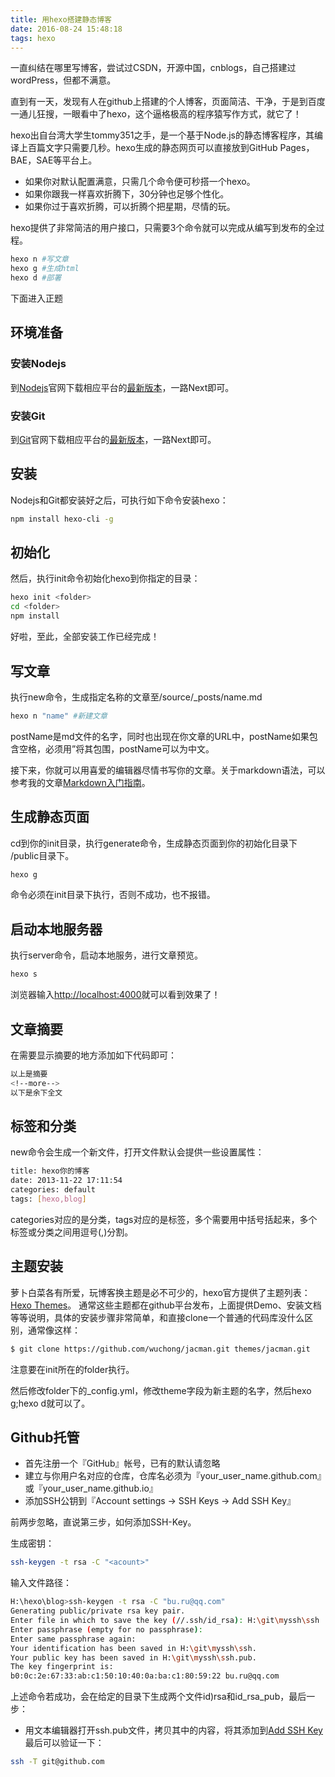 ```yaml
---
title: 用hexo搭建静态博客
date: 2016-08-24 15:48:18
tags: hexo
---
```

一直纠结在哪里写博客，尝试过CSDN，开源中国，cnblogs，自己搭建过wordPress，但都不满意。
<!--more-->
直到有一天，发现有人在github上搭建的个人博客，页面简洁、干净，于是到百度一通儿狂搜，一眼看中了hexo，这个逼格极高的程序猿写作方式，就它了！

hexo出自台湾大学生tommy351之手，是一个基于Node.js的静态博客程序，其编译上百篇文字只需要几秒。hexo生成的静态网页可以直接放到GitHub Pages，BAE，SAE等平台上。

* 如果你对默认配置满意，只需几个命令便可秒搭一个hexo。
* 如果你跟我一样喜欢折腾下，30分钟也足够个性化。
* 如果你过于喜欢折腾，可以折腾个把星期，尽情的玩。

hexo提供了非常简洁的用户接口，只需要3个命令就可以完成从编写到发布的全过程。

```bash
hexo n #写文章
hexo g #生成html
hexo d #部署
```

下面进入正题

## 环境准备

### 安装Nodejs
到[Nodejs](https://nodejs.org)官网下载相应平台的[最新版本](https://nodejs.org/en/download)，一路Next即可。

### 安装Git
到[Git](https://git-scm.com)官网下载相应平台的[最新版本](https://git-scm.com/download)，一路Next即可。

## 安装
Nodejs和Git都安装好之后，可执行如下命令安装hexo：
```bash
npm install hexo-cli -g
```
## 初始化
然后，执行init命令初始化hexo到你指定的目录：
```bash
hexo init <folder>
cd <folder>
npm install
```
好啦，至此，全部安装工作已经完成！

## 写文章
执行new命令，生成指定名称的文章至<folder>/source/_posts/name.md
```bash
hexo n "name" #新建文章
```
postName是md文件的名字，同时也出现在你文章的URL中，postName如果包含空格，必须用”将其包围，postName可以为中文。

接下来，你就可以用喜爱的编辑器尽情书写你的文章。关于markdown语法，可以参考我的文章[Markdown入门指南](https://zhoukuo.github.io/2016/08/04/Markdown入门指南/)。

## 生成静态页面
cd到你的init目录，执行generate命令，生成静态页面到你的初始化目录下 <folder>/public目录下。
```bash
hexo g
```
命令必须在init目录下执行，否则不成功，也不报错。

## 启动本地服务器
执行server命令，启动本地服务，进行文章预览。
```bash
hexo s
```
浏览器输入<http://localhost:4000>就可以看到效果了！

## 文章摘要
在需要显示摘要的地方添加如下代码即可：
```bash
以上是摘要
<!--more-->
以下是余下全文
```
## 标签和分类
new命令会生成一个新文件，打开文件默认会提供一些设置属性：
```bash
title: hexo你的博客
date: 2013-11-22 17:11:54
categories: default
tags: [hexo,blog]
```
categories对应的是分类，tags对应的是标签，多个需要用中括号括起来，多个标签或分类之间用逗号(,)分割。

## 主题安装
萝卜白菜各有所爱，玩博客换主题是必不可少的，hexo官方提供了主题列表：[Hexo Themes](https://hexo.io/themes/)。
通常这些主题都在github平台发布，上面提供Demo、安装文档等等说明，具体的安装步骤非常简单，和直接clone一个普通的代码库没什么区别，通常像这样：
```bash
$ git clone https://github.com/wuchong/jacman.git themes/jacman.git
```
注意要在init所在的folder执行。

然后修改folder下的_config.yml，修改theme字段为新主题的名字，然后hexo g;hexo d就可以了。

## Github托管
* 首先注册一个『GitHub』帐号，已有的默认请忽略
* 建立与你用户名对应的仓库，仓库名必须为『your_user_name.github.com』或『your_user_name.github.io』
* 添加SSH公钥到『Account settings -> SSH Keys -> Add SSH Key』

前两步忽略，直说第三步，如何添加SSH-Key。

生成密钥：
```bash
ssh-keygen -t rsa -C "<acount>"
```
输入文件路径：
```bash
H:\hexo\blog>ssh-keygen -t rsa -C "bu.ru@qq.com"
Generating public/private rsa key pair.
Enter file in which to save the key (//.ssh/id_rsa): H:\git\myssh\ssh
Enter passphrase (empty for no passphrase):
Enter same passphrase again:
Your identification has been saved in H:\git\myssh\ssh.
Your public key has been saved in H:\git\myssh\ssh.pub.
The key fingerprint is:
b0:0c:2e:67:33:ab:c1:50:10:40:0a:ba:c1:80:59:22 bu.ru@qq.com
```
上述命令若成功，会在给定的目录下生成两个文件id)rsa和id_rsa_pub，最后一步：
* 用文本编辑器打开ssh.pub文件，拷贝其中的内容，将其添加到[Add SSH Key](http://github.com/settings/ssh)
最后可以验证一下：
```bash
ssh -T git@github.com
```

